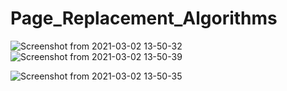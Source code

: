 # Page_Replacement_Algorithms
![Screenshot from 2021-03-02 13-50-32](https://user-images.githubusercontent.com/44305196/109654089-0ffa3780-7b62-11eb-84c3-cd9f6f9b6fc0.png)
![Screenshot from 2021-03-02 13-50-39](https://user-images.githubusercontent.com/44305196/109654098-12f52800-7b62-11eb-9afe-ed84a26d3161.png)

![Screenshot from 2021-03-02 13-50-35](https://user-images.githubusercontent.com/44305196/109654060-096bc000-7b62-11eb-9221-502c6df7ef21.png)
